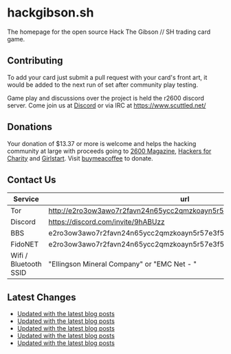 # hackgibson.sh
The homepage for the open source Hack The Gibson // SH trading card game.


## Contributing

To add your card just submit a pull request with your card's front art, it would be added to the next run of set after community play testing.

Game play and discussions over the project is held the r2600 discord server. Come join us at [Discord](https://discord.com/invite/9hABUzz) or via IRC at https://www.scuttled.net/


## Donations

Your donation of $13.37 or more is welcome and helps the hacking community at large with proceeds going to [2600 Magazine](https://2600.com/), [Hackers for Charity](https://hackersforcharity.org) and [Girlstart](https://girlstart.org).  Visit [buymeacoffee](https://www.buymeacoffee.com/hackgibson.sh) to donate.


## Contact Us

Service | url
-|-
Tor | http://e2ro3ow3awo7r2favn24n65ycc2qmzkoayn5r57e3f56nvjwdcgg32ad.onion
Discord | https://discord.com/invite/9hABUzz
BBS | e2ro3ow3awo7r2favn24n65ycc2qmzkoayn5r57e3f56nvjwdcgg32ad.onion:23
FidoNET | e2ro3ow3awo7r2favn24n65ycc2qmzkoayn5r57e3f56nvjwdcgg32ad.onion:24554
Wifi / Bluetooth SSID | "Ellingson Mineral Company" or "EMC Net - <fidonet address>"

## Latest Changes
<!-- BLOG-POST-LIST:START -->
- [Updated with the latest blog posts](https://github.com/DFW2600/hackgibson.sh/commit/4ca1269a0f9676e03581f70fd07652d353411901)
- [Updated with the latest blog posts](https://github.com/DFW2600/hackgibson.sh/commit/26f38642943ff87790f3045b47edcf22be6d3314)
- [Updated with the latest blog posts](https://github.com/DFW2600/hackgibson.sh/commit/23df9466e7bcf5c118d4cd7c4455e0a00168a12b)
- [Updated with the latest blog posts](https://github.com/DFW2600/hackgibson.sh/commit/8b55bf69e886c70303a0d737d53ef87d81a7e7f1)
- [Updated with the latest blog posts](https://github.com/DFW2600/hackgibson.sh/commit/509b30fe1ee4b15bc59f5c23e405522c3e4c36b8)
<!-- BLOG-POST-LIST:END -->
